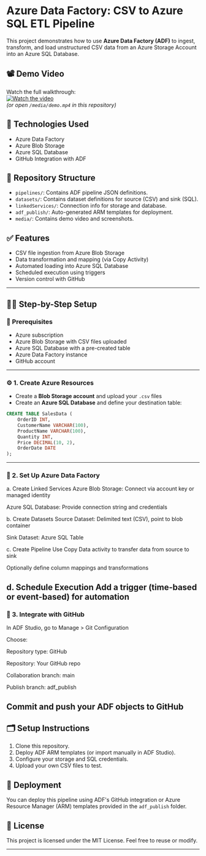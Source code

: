 # Azure Data Factory: CSV to Azure SQL ETL Pipeline

This project demonstrates how to use **Azure Data Factory (ADF)** to ingest, transform, and load unstructured CSV data from an Azure Storage Account into an Azure SQL Database.

## 📽️ Demo Video

Watch the full walkthrough:  
[![Watch the video](media/demo-thumbnail.png)](media/demo.mp4)  
_(or open `/media/demo.mp4` in this repository)_

## 🔧 Technologies Used

- Azure Data Factory
- Azure Blob Storage
- Azure SQL Database
- GitHub Integration with ADF

## 📁 Repository Structure

- `pipelines/`: Contains ADF pipeline JSON definitions.
- `datasets/`: Contains dataset definitions for source (CSV) and sink (SQL).
- `linkedServices/`: Connection info for storage and database.
- `adf_publish/`: Auto-generated ARM templates for deployment.
- `media/`: Contains demo video and screenshots.

## ✅ Features

- CSV file ingestion from Azure Blob Storage
- Data transformation and mapping (via Copy Activity)
- Automated loading into Azure SQL Database
- Scheduled execution using triggers
- Version control with GitHub


---

## 🧑‍💻 Step-by-Step Setup

### 🔧 Prerequisites
- Azure subscription
- Azure Blob Storage with CSV files uploaded
- Azure SQL Database with a pre-created table
- Azure Data Factory instance
- GitHub account

---

### ⚙️ 1. Create Azure Resources
- Create a **Blob Storage account** and upload your `.csv` files
- Create an **Azure SQL Database** and define your destination table:
```sql
CREATE TABLE SalesData (
    OrderID INT,
    CustomerName VARCHAR(100),
    ProductName VARCHAR(100),
    Quantity INT,
    Price DECIMAL(10, 2),
    OrderDate DATE
);
```


---
### 🧩 2. Set Up Azure Data Factory
a. Create Linked Services
Azure Blob Storage: Connect via account key or managed identity

Azure SQL Database: Provide connection string and credentials

b. Create Datasets
Source Dataset: Delimited text (CSV), point to blob container

Sink Dataset: Azure SQL Table

c. Create Pipeline
Use Copy Data activity to transfer data from source to sink

Optionally define column mappings and transformations

d. Schedule Execution
Add a trigger (time-based or event-based) for automation
---



### 🔄 3. Integrate with GitHub
In ADF Studio, go to Manage > Git Configuration

Choose:

Repository type: GitHub

Repository: Your GitHub repo

Collaboration branch: main

Publish branch: adf_publish

Commit and push your ADF objects to GitHub
---



## 🗂️ Setup Instructions

1. Clone this repository.
2. Deploy ADF ARM templates (or import manually in ADF Studio).
3. Configure your storage and SQL credentials.
4. Upload your own CSV files to test.

## 🚀 Deployment

You can deploy this pipeline using ADF's GitHub integration or Azure Resource Manager (ARM) templates provided in the `adf_publish` folder.

## 📄 License

This project is licensed under the MIT License. Feel free to reuse or modify.

---

